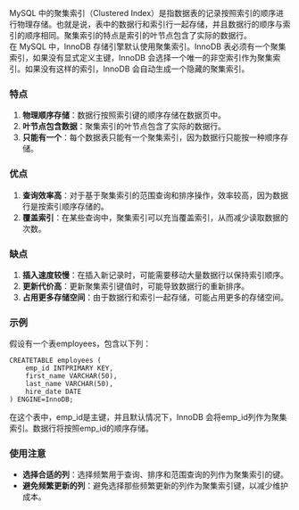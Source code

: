 MySQL 中的聚集索引（Clustered Index）是指数据表的记录按照索引的顺序进行物理存储。也就是说，表中的数据行和索引行一起存储，并且数据行的顺序与索引的顺序相同。聚集索引的特点是索引的叶节点包含了实际的数据行。<br />在 MySQL 中，InnoDB 存储引擎默认使用聚集索引。InnoDB 表必须有一个聚集索引，如果没有显式定义主键，InnoDB 会选择一个唯一的非空索引作为聚集索引。如果没有这样的索引，InnoDB 会自动生成一个隐藏的聚集索引。
### 特点

1. **物理顺序存储**：数据行按照索引键的顺序存储在数据页中。
2. **叶节点包含数据**：聚集索引的叶节点包含了实际的数据行。
3. **只能有一个**：每个数据表只能有一个聚集索引，因为数据行只能按一种顺序存储。
### 优点

1. **查询效率高**：对于基于聚集索引的范围查询和排序操作，效率较高，因为数据行是按索引顺序存储的。
2. **覆盖索引**：在某些查询中，聚集索引可以充当覆盖索引，从而减少读取数据的次数。
### 缺点

1. **插入速度较慢**：在插入新记录时，可能需要移动大量数据行以保持索引顺序。
2. **更新代价高**：更新聚集索引键值时，可能导致数据行的重新排序。
3. **占用更多存储空间**：由于数据行和索引一起存储，可能占用更多的存储空间。
### 示例
假设有一个表employees，包含以下列：
```
CREATETABLE employees (
    emp_id INTPRIMARY KEY,
    first_name VARCHAR(50),
    last_name VARCHAR(50),
    hire_date DATE
) ENGINE=InnoDB;
```
在这个表中，emp_id是主键，并且默认情况下，InnoDB 会将emp_id列作为聚集索引。数据行将按照emp_id的顺序存储。
### 使用注意

- **选择合适的列**：选择频繁用于查询、排序和范围查询的列作为聚集索引的键。
- **避免频繁更新的列**：避免选择那些频繁更新的列作为聚集索引键，以减少维护成本。
